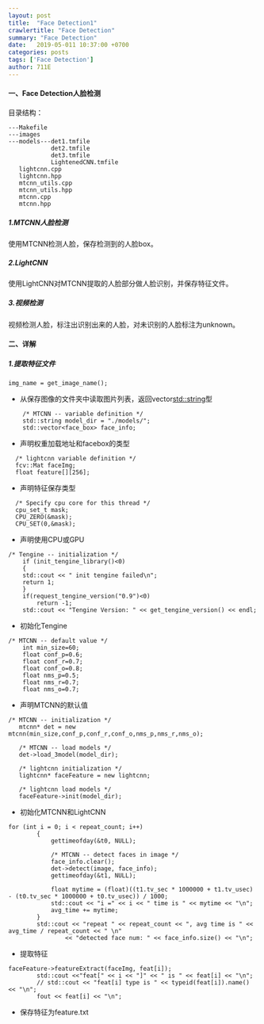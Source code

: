 ```yaml
---
layout: post
title:  "Face Detection1"
crawlertitle: "Face Detection"
summary: "Face Detection"
date:   2019-05-011 10:37:00 +0700
categories: posts
tags: ['Face Detection']
author: 711E
---
```


#### 一、Face Detection人脸检测

目录结构：
```
---Makefile
---images
---models---det1.tmfile
            det2.tmfile
            det3.tmfile
            LightenedCNN.tmfile
   lightcnn.cpp
   lightcnn.hpp
   mtcnn_utils.cpp
   mtcnn_utils.hpp
   mtcnn.cpp
   mtcnn.hpp
```

##### 1.MTCNN人脸检测
使用MTCNN检测人脸，保存检测到的人脸box。

##### 2.LightCNN
使用LightCNN对MTCNN提取的人脸部分做人脸识别，并保存特征文件。

##### 3.视频检测
视频检测人脸，标注出识别出来的人脸，对未识别的人脸标注为unknown。

#### 二、详解

##### 1.提取特征文件

```
img_name = get_image_name();
```
* 从保存图像的文件夹中读取图片列表，返回vector<std::string>型
```
    /* MTCNN -- variable definition */
    std::string model_dir = "./models/";
    std::vector<face_box> face_info;
```
* 声明权重加载地址和facebox的类型
```
  /* lightcnn variable definition */
  fcv::Mat faceImg;
  float feature[][256];
```
* 声明特征保存类型
```
  /* Specify cpu core for this thread */
  cpu_set_t mask;
  CPU_ZERO(&mask);
  CPU_SET(0,&mask);
```
* 声明使用CPU或GPU
```
/* Tengine -- initialization */
    if (init_tengine_library()<0)
    {
	std::cout << " init tengine failed\n";
	return 1;
    }
    if(request_tengine_version("0.9")<0)
        return -1;
    std::cout << "Tengine Version: " << get_tengine_version() << endl;
```
* 初始化Tengine
```
/* MTCNN -- default value */
    int min_size=60;
    float conf_p=0.6;
    float conf_r=0.7;
    float conf_o=0.8;
    float nms_p=0.5;
    float nms_r=0.7;
    float nms_o=0.7;
```
* 声明MTCNN的默认值
```
/* MTCNN -- initialization */
   mtcnn* det = new mtcnn(min_size,conf_p,conf_r,conf_o,nms_p,nms_r,nms_o);

   /* MTCNN -- load models */
   det->load_3model(model_dir);

   /* lightcnn initialization */
   lightcnn* faceFeature = new lightcnn;

   /* lightcnn load models */
   faceFeature->init(model_dir);
   ```
* 初始化MTCNN和LightCNN
```
for (int i = 0; i < repeat_count; i++)
        {
            gettimeofday(&t0, NULL);

            /* MTCNN -- detect faces in image */
            face_info.clear();
            det->detect(image, face_info);
            gettimeofday(&t1, NULL);

            float mytime = (float)((t1.tv_sec * 1000000 + t1.tv_usec) - (t0.tv_sec * 1000000 + t0.tv_usec)) / 1000;
            std::cout << "i =" << i << " time is " << mytime << "\n";
            avg_time += mytime;
        }
        std::cout << "repeat " << repeat_count << ", avg time is " << avg_time / repeat_count << " \n"
                << "detected face num: " << face_info.size() << "\n";
```
* 提取特征
```
faceFeature->featureExtract(faceImg, feat[i]);
        std::cout <<"feat[" << i << "]" << " is " << feat[i] << "\n";
        // std::cout << "feat[i] type is " << typeid(feat[i]).name() << "\n";
        fout << feat[i] << "\n";
```
* 保存特征为feature.txt
